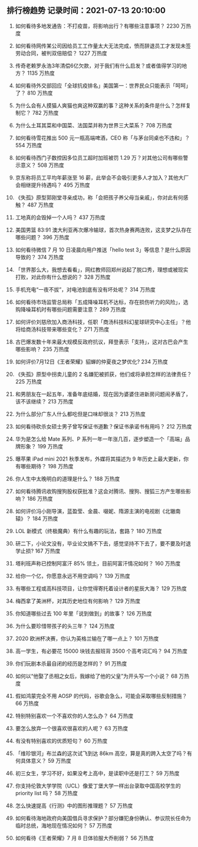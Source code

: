
## 排行榜趋势 记录时间：2021-07-13 20:10:00
  
  1. 如何看待多地发通告：不打疫苗，将影响出行？有哪些注意事项？ 2230 万热度
    
  2. 如何看待网传某公司因给员工工作量太大无法完成，愤而辞退员工才发现未签劳动合同，被判双倍赔偿？ 1227 万热度
    
  3. 传奇老赖罗永浩3年清偿6亿欠款，对于我们有什么启发？或者值得学习的地方？ 1135 万热度
    
  4. 如何看待外交部回应「全球抗疫排名」美国第一：世界民众只能表示「呵呵」了？ 810 万热度
    
  5. 为什么会有人摸猫人爽猫也爽这种双赢的事？这种关系的条件是什么？怎样复制它？ 782 万热度
    
  6. 为什么土耳其菜和中国菜、法国菜并称为世界三大菜系？ 708 万热度
    
  7. 如何看待雪花推出 500 元一瓶高端啤酒，CEO 称「与茅台同桌也不违和」？ 554 万热度
    
  8. 如何看待西门子数控因多位员工超时加班被罚 1.29 万？对其他公司有哪些警示意义？ 508 万热度
    
  9. 京东称将员工平均年薪涨至 16 薪，此举会不会吸引更多人才加入？其他大厂会相继提升待遇吗？ 495 万热度
    
  10. 《失孤》原型郭刚堂寻亲成功，称「会把孩子养父母当亲戚」，你对此有何感触？ 487 万热度
    
  11. 工地真的会毁掉一个人吗？ 437 万热度
    
  12. 美国男篮 83:91 澳大利亚再次爆冷输球，首次热身赛两连败，这支梦之队存在哪些问题？ 396 万热度
    
  13. 如何看待微信 7 月 10 日凌晨向用户推送「hello test 3」等信息？是什么原因导致的？ 374 万热度
    
  14. 「世界那么大，我想去看看」，网红教师回郑州说起了脱口秀，理想或被现实打败，对此你有什么想说的？ 328 万热度
    
  15. 手机充电“一夜不拔”，对电池到底有没有坏处呢？ 314 万热度
    
  16. 如何看待市场监管总局称「五成降噪耳机不达标，存在损伤听力的风险」，选购降噪耳机时有哪些问题需要注意？ 289 万热度
    
  17. 如何评价刘慈欣加入商汤科技，任职「商汤科技科幻星球研究中心主任」？他将给商汤科技带来哪些变化？ 271 万热度
    
  18. 古巴爆发数十年来最大规模反政府抗议，拜登表示「支持」，这对古巴会产生哪些影响？ 235 万热度
    
  19. 如何评价7月12日《王者荣耀》貂蝉的仲夏夜之梦优化? 234 万热度
    
  20. 《失孤》原型中拐卖儿童的 2 名嫌犯被抓获，他们或将承担怎样的法律责任？ 225 万热度
    
  21. 和男朋友在一起五年，准备年底结婚，现在因为婆婆住进新房问题闹矛盾了，该不该继续？ 213 万热度
    
  22. 为什么部分广东人什么都吃但是口味却很淡？ 213 万热度
    
  23. 如何看待砍杀女硕士男子曾写保证书道歉？保证书承诺书有用吗？ 212 万热度
    
  24. 华为是怎么给 Mate 系列、P 系列一年一年涨几百，逐步塑造一个「高端」品牌形象？ 199 万热度
    
  25. 曝苹果 iPad mini 2021 秋季发布，外媒将其描述为 9 年历史上最大更新，你有哪些期待？ 198 万热度
    
  26. 你人生中太晚明白的道理是什么？ 188 万热度
    
  27. 如何看待腾讯收购搜狗股权获批准？这会对腾讯、搜狗、搜狐三方产生哪些影响？ 186 万热度
    
  28. 如何评价冯小刚导演，蓝盈莹、金晨、啜妮、隋源主演的电视剧《北辙南辕》？ 184 万热度
    
  29. LOL 新模式（终极魔典）有什么有趣的玩法，套路？ 180 万热度
    
  30. 研二下，小论文没有，毕业论文搞不下去，感觉坚持不下去了，要不要及时退学止损 ​? 167 万热度
    
  31. 塔利班声称已控制阿富汗 85% 领土，目前阿富汗情况如何？ 160 万热度
    
  32. 给你一个亿，你愿意永远不用空调吗？ 139 万热度
    
  33. 有哪些工程或高科技项目，让你觉得寄托着设计者的星辰大海？ 129 万热度
    
  34. 梅西拿了美洲杯，对其历史地位有何影响？ 129 万热度
    
  35. 你知道哪些过去 100 年里「说到做到」的故事？ 126 万热度
    
  36. 为什么要珍惜带孩子的头三年？ 124 万热度
    
  37. 2020 欧洲杯决赛，你认为英格兰输在了哪一点上？ 101 万热度
    
  38. 高一学生，有必要花 15000 块钱去报班背 3500 个高考词汇吗？ 94 万热度
    
  39. 你们玩剧本杀最自闭的经历是怎样的？ 91 万热度
    
  40. 如何以“他娶了丞相之女后，我嫁给了他的父皇”为开头写一个小说？ 68 万热度
    
  41. 假如鸿蒙完全不用 AOSP 的代码，谷歌会急么，可能会采取哪些反制措施？ 66 万热度
    
  42. 特别特别喜欢一个不喜欢你的人怎么办？ 64 万热度
    
  43. 要怎么放弃一个很喜欢很喜欢的人呢？ 63 万热度
    
  44. 有没有特别喜欢的优质短句？ 60 万热度
    
  45. 「维珍银河」布兰森的这次试飞到达 86km 高空，算是真的跨入太空了吗？有何具体意义？ 59 万热度
    
  46. 初三女生，学习不好，如果没考上高中，是读职中还是打工？ 59 万热度
    
  47. 你支持伦敦大学学院（UCL）像爱丁堡大学一样出台录取中国高校学生的 priority list 吗？ 58 万热度
    
  48. 怎么快速提高《行测》中的图形推理题？ 57 万热度
    
  49. 如何看待海地政府向美国借兵寻求保护？部分嫌犯身份确认、参议院长任命为临时总统，海地现在情况如何？ 57 万热度
    
  50. 如何看待《王者荣耀》7 月 8 日体验服大乔削弱？ 56 万热度
    